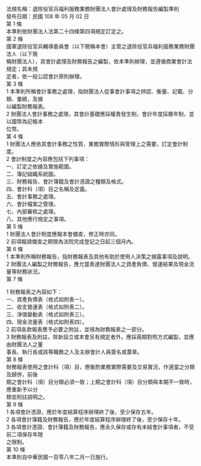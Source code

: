 法規名稱：退除役官兵福利服務業務財團法人會計處理及財務報告編製準則  
發布日期：民國 108 年 05 月 02 日  
第 1 條  
本準則依財團法人法第二十四條第四項規定訂定之。  
第 2 條  
國軍退除役官兵輔導委員會（以下簡稱本會）主管之退除役官兵福利服務業務財團法人（以下簡  
稱財團法人），其會計處理及財務報告之編製，依本準則辦理，並遵循商業會計法規定；其未規  
定者，依一般公認會計原則辦理。  
第 3 條  
1 本準則所稱會計事務之處理，指財團法人從事會計事項之辨認、衡量、記載、分類、彙總，及據  
以編製財務報表。  
2 財團法人會計事務之處理，其會計基礎應採權責發生制，會計年度採曆年制，並以國幣為記帳本  
位幣。  
第 4 條  
1 財團法人應依其會計事務之性質，業務實際情形與管理上之需要，訂定會計制度。  
2 會計制度之內容應包括下列事項：  
一、訂定之依據及實施範圍。  
二、簿記組織系統圖。  
三、財務報告、會計簿籍及會計憑證之種類及格式。  
四、會計科（項）目之名稱及定義。  
五、會計事務之處理。  
六、會計檔案之管理。  
七、內部審核之處理。  
八、其他應行規定之事項。  
第 5 條  
1 財團法人會計制度應報本會備查，修正時亦同。  
2 前項報請備查之期限為法院完成登記之日起三個月內。  
第 6 條  
1 本準則所稱財務報告，指財務報表及其他有助於使用人決策之揭露事項及說明。  
2 財團法人編製之財務報告，應允當表達財團法人之資產負債、營運結果及現金流量等財務狀況。  
第 7 條  


1 財務報表之內容如下：  
一、資產負債表（格式如附表一）。  
二、收支營運表（格式如附表二）。  
三、淨值變動表（格式如附表三）。  
四、現金流量表（格式如附表四）。  
2 前項各款報表應予必要之附註，並視為財務報表之一部分。  
3 財務報表及附註，除新設立或本會另有規定者外，應採兩期對照方式編製，並應由財團法人之董  
事長、執行長或該等職務之人及主辦會計人員簽名或蓋章。  
第 8 條  
財務報表使用之會計科（項）目，應衡酌業務實際需要及交易實況，作適當之分類及歸併，前後  
期之會計科（項）目分類必須一致；上期之會計科（項）目分類與本期不一致時，應重新予以分  
類並附註說明之。  
第 9 條  
1 各項會計憑證，應於年度結算程序辦理終了後，至少保存五年。  
2 各項會計簿籍及財務報告，應於年度結算程序辦理終了後，至少保存十年。  
3 各項會計憑證、會計簿籍及財務報告，應永久保存或存有未結會計事項者，不受前二項保存年限  
之限制。  
第 10 條  
本準則自中華民國一百零八年二月一日施行。  


